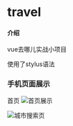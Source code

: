 # travel

#### 介绍
vue去哪儿实战小项目

使用了stylus语法

### 手机页面展示
首页
![首页展示](https://images.gitee.com/uploads/images/2019/0512/090949_5f766175_4986174.jpeg "WechatIMG1141.jpeg")

![城市搜索页](https://images.gitee.com/uploads/images/2019/0512/091009_e34caf0e_4986174.jpeg "WechatIMG1142.jpeg")

